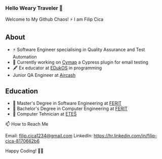 ### Hello Weary Traveler 👋

Welcome to My Github Chaos! ⚡
I am Filip Cica

## About
- ⚡ Software Engineer specialising in Quality Assurance and Test Automation
- 🔭 Currently working on [Cymap](https://github.com/FC122/cymap) a Cypress plugin for email testing
- 🖋️ Ex educator at [EDukOS](https://edukos-instrukcije.hr) in programming
- Junior QA Engineer at [Aircash](https://aircash.eu)

## Education
- 📖 Master's Degree in Software Engineering at [FERIT](https://www.ferit.unios.hr)
- 📖 Bachelor's Degree in Computer Engineering at [FERIT](https://www.ferit.unios.hr)
- 📖 Computer Tehnician at [ETEŠ](http://www.ss-elektrotehnickaiekonomska-ngradiska.skole.hr)

📫 How to Reach Me

Email: filip.cica1234@gmail.com
LinkedIn: https://hr.linkedin.com/in/filip-cica-8170662b6

Happy Coding! 🚀✨
